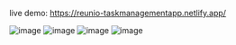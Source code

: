 live demo: https://reunio-taskmanagementapp.netlify.app/

![image](https://github.com/user-attachments/assets/c938a12d-f7b0-464d-87c6-3b13162b5c34)
![image](https://github.com/user-attachments/assets/284ba87f-0620-4a4b-8e88-944f6d23bf61)
![image](https://github.com/user-attachments/assets/0baed282-e9b1-46be-9022-03b2a7d475f7)
![image](https://github.com/user-attachments/assets/f691ecdb-af1b-43fc-a401-cab78bd10429)
